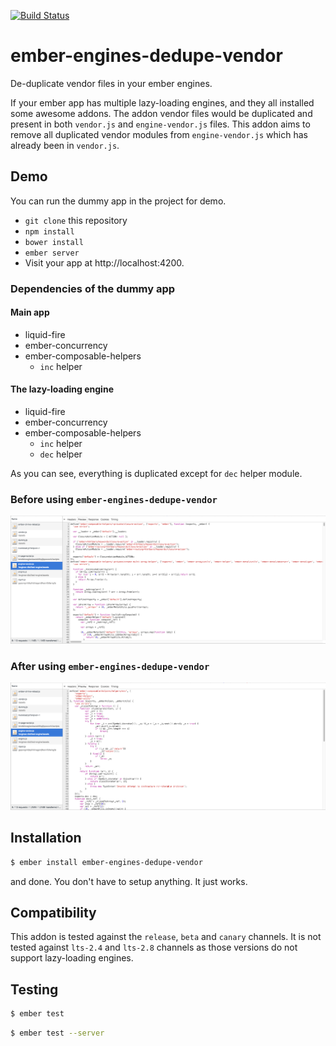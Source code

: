 [![Build Status](https://travis-ci.org/Cryrivers/ember-engines-dedupe-vendor.svg?branch=master)](https://travis-ci.org/Cryrivers/ember-engines-dedupe-vendor)

# ember-engines-dedupe-vendor
De-duplicate vendor files in your ember engines.

If your ember app has multiple lazy-loading engines, and they all installed some awesome addons. The addon vendor files would be duplicated and present in both `vendor.js` and `engine-vendor.js` files. This addon aims to remove all duplicated vendor modules from `engine-vendor.js` which has already been in `vendor.js`.

## Demo
You can run the dummy app in the project for demo.
- `git clone` this repository
- `npm install`
- `bower install`
- `ember server`
- Visit your app at http://localhost:4200.

### Dependencies of the dummy app
#### Main app
- liquid-fire
- ember-concurrency
- ember-composable-helpers
  - `inc` helper

#### The lazy-loading engine
- liquid-fire
- ember-concurrency
- ember-composable-helpers
  - `inc` helper
  - `dec` helper

As you can see, everything is duplicated except for `dec` helper module.

### Before using `ember-engines-dedupe-vendor`
![Before](https://raw.githubusercontent.com/Cryrivers/ember-engines-dedupe-vendor/master/misc/before.png)

### After using `ember-engines-dedupe-vendor`
![After](https://raw.githubusercontent.com/Cryrivers/ember-engines-dedupe-vendor/master/misc/after.png)

## Installation
```sh
$ ember install ember-engines-dedupe-vendor
```
and done. You don't have to setup anything. It just works.

## Compatibility
This addon is tested against the `release`, `beta` and `canary` channels. It is not tested against `lts-2.4` and `lts-2.8` channels as those versions do not support lazy-loading engines.

## Testing
```sh
$ ember test
```

```sh
$ ember test --server
```
